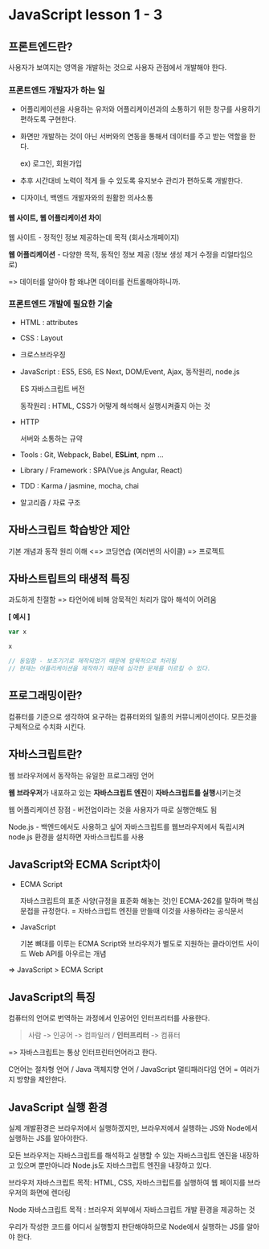 # JavaScript lesson 1 - 3



## 프론트엔드란?

사용자가 보여지는 영역을 개발하는 것으로 사용자 관점에서 개발해야 한다.



### 프론트엔드 개발자가 하는 일

- 어플리케이션을 사용하는 유저와 어플리케이션과의 소통하기 위한 창구를 사용하기 편하도록 구현한다.

- 화면만 개발하는 것이 아닌 서버와의 연동을 통해서 데이터를 주고 받는 역할을 한다.

  ex) 로그인, 회원가입

- 추후 시간대비 노력이 적게 들 수 있도록 유지보수 관리가 편하도록 개발한다.

- 디자이너, 백엔드 개발자와의 원활한 의사소통



#### 웹 사이트, 웹 어플리케이션 차이

웹 사이트 - 정적인 정보 제공하는데 목적 (회사소개페이지)

**웹 어플리케이션** - 다양한 목적, 동적인 정보 제공 (정보 생성 제거 수정을 리얼타임으로)

=> 데이터를 알아야 함 왜냐면 데이터를 컨트롤해야하니까. 



### 프론트엔드 개발에 필요한 기술

- HTML : attributes

- CSS : Layout

- 크로스브라우징 

- JavaScript : ES5, ES6, ES Next, DOM/Event, Ajax, 동작원리, node.js

  ES 자바스크립트 버전

  동작원리 : HTML, CSS가 어떻게 해석해서 실행시켜줄지 아는 것

- HTTP 

  서버와 소통하는 규약

- Tools : Git, Webpack, Babel, **ESLint**, npm ...

- Library / Framework : SPA(Vue.js Angular, React)

- TDD : Karma / jasmine, mocha, chai

- 알고리즘 / 자료 구조 



## 자바스크립트 학습방안 제안

기본 개념과 동작 원리 이해 <=> 코딩연습 (여러번의 사이클) => 프로젝트  



## 자바스트립트의 태생적 특징

과도하게 친절함 => 타언어에 비해 암묵적인 처리가 많아 해석이 어려움

**[ 예시 ]**

```javascript
var x

x

// 동일함 - 보조기기로 제작되었기 때문에 암묵적으로 처리됨
// 현재는 어플리케이션을 제작하기 때문에 심각한 문제를 이르킬 수 있다.
```





## 프로그래밍이란?

컴퓨터를 기준으로 생각하여 요구하는 컴퓨터와의 일종의 커뮤니케이션이다. 모든것을 구체적으로 수치화 시킨다.



## 자바스크립트란?

웹 브라우저에서 동작하는 유일한 프로그래밍 언어

**웹 브라우저**가 내포하고 있는 **자바스크립트 엔진**이 **자바스크립트를 실행**시키는것

웹 어플리케이션 장점 - 버전업이라는 것을 사용자가 따로 실행안해도 됨

Node.js - 백엔드에서도 사용하고 싶어 자바스크립트를 웹브라우저에서 독립시켜 node.js 환경을 설치하면 자바스크립트를 사용



## JavaScript와 ECMA Script차이

- ECMA Script

  자바스크립트의 표준 사양(규정을 표준화 해놓는 것)인 ECMA-262를 말하며 핵심문접을 규정한다. = 자바스크립트 엔진을 만들때 이것을 사용하라는 공식문서

- JavaScript

  기본 뼈대를 이루는 ECMA Script와 브라우저가 별도로 지원하는 클라이언트 사이드 Web API를 아우르는 개념

=> JavaScript > ECMA Script



## JavaScript의 특징

컴퓨터의 언어로 번역하는 과정에서 인공어인 인터프리터를 사용한다.

>  사람 -> 인공어 -> 컴파일러 / **인터프리터** -> 컴퓨터

=> 자바스크립트는 통상 인터프린터언어라고 한다.

C언어는 절차형 언어 / Java 객체지향 언어 / JavaScript 멀티패러다임 언어 = 여러가지 방향을 제안한다.



## JavaScript 실행 환경

실제 개발환경은 브라우저에서 실행하겠지만, 브라우저에서 실행하는 JS와 Node에서 실행하는 JS를 알아야한다.

모든 브라우저는 자바스크립트를 해석하고 실행할 수 있는 자바스크립트 엔진을 내장하고 있으며 뿐만아니라 Node.js도 자바스크립트 엔진을 내장하고 있다.

브라우저 자바스크립트 목적: HTML, CSS, 자바스크립트를 실행하여 웹 페이지를 브라우저의 화면에 렌더링

Node 자바스크립트 목적 : 브러우저 외부에서 자바스크립트 개발 환경을 제공하는 것

우리가 작성한 코드를 어디서 실행할지 판단해야하므로 Node에서 실행하는 JS를 알아야 한다.



